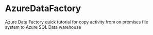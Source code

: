 # AzureDataFactory
Azure Data Factory quick tutorial for copy activity from on premises file system to Azure SQL Data warehouse
